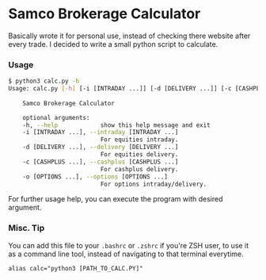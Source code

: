 # Samco Brokerage Calculator

Basically wrote it for personal use, instead of checking there website after every trade. I decided to write a small python script to calculate.

### Usage
```bash
$ python3 calc.py -h
Usage: calc.py [-h] [-i [INTRADAY ...]] [-d [DELIVERY ...]] [-c [CASHPLUS ...]] [-o [OPTIONS...]]
   
    Samco Brokerage Calculator

    optional arguments:
    -h, --help            show this help message and exit
    -i [INTRADAY ...], --intraday [INTRADAY ...]
                          For equities intraday.
    -d [DELIVERY ...], --delivery [DELIVERY ...]
                          For equities delivery.
    -c [CASHPLUS ...], --cashplus [CASHPLUS ...]
                          For cashplus delivery.
    -o [OPTIONS ...], --options [OPTIONS ...]
                          For options intraday/delivery.
```

For further usage help, you can execute the program with desired argument.

### Misc. Tip
You can add this file to your `.bashrc` or `.zshrc` if you're ZSH user, to use it as a command line tool, instead of navigating to that terminal everytime.
```
alias calc="python3 [PATH_TO_CALC.PY]"
```
